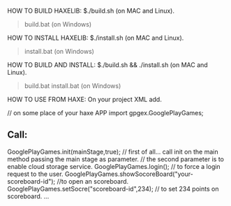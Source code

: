 HOW TO BUILD HAXELIB:
$./build.sh  (on MAC and Linux).
>build.bat (on Windows)

HOW TO INSTALL HAXELIB:
$./install.sh (on MAC and Linux).
>install.bat (on Windows)

HOW TO BUILD AND INSTALL:
$./build.sh && ./install.sh (on MAC and Linux).

>build.bat
>install.bat (on Windows)


HOW TO USE FROM HAXE:
On your project XML add.
<haxelib name="openfl-gpg" />
<setenv name="GOOGLE_PLAY_GAMES_ID" value="3218058421" />


// on some place of your haxe APP
import gpgex.GooglePlayGames;


Call:
-----
GooglePlayGames.init(mainStage,true); // first of all... call init on the main method passing the main stage as parameter.
									  // the second parameter is to enable cloud storage service.
GooglePlayGames.login(); // to force a login request to the user.
GooglePlayGames.showSocoreBoard("your-scoreboard-id"); //to open an scoreboard.
GooglePlayGames.setSocre("scoreboard-id",234); // to set 234 points on scoreboard.
...